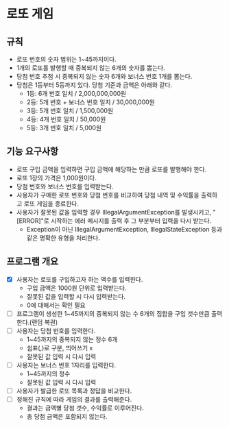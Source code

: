 # 로또 게임

## 규칙
- 로또 번호의 숫자 범위는 1~45까지이다.
- 1개의 로또를 발행할 때 중복되지 않는 6개의 숫자를 뽑는다.
- 당첨 번호 추첨 시 중복되지 않는 숫자 6개와 보너스 번호 1개를 뽑는다.
- 당첨은 1등부터 5등까지 있다. 당첨 기준과 금액은 아래와 같다.
    - 1등: 6개 번호 일치 / 2,000,000,000원
    - 2등: 5개 번호 + 보너스 번호 일치 / 30,000,000원
    - 3등: 5개 번호 일치 / 1,500,000원
    - 4등: 4개 번호 일치 / 50,000원
    - 5등: 3개 번호 일치 / 5,000원

## 기능 요구사항
- 로또 구입 금액을 입력하면 구입 금액에 해당하는 만큼 로또를 발행해야 한다.
- 로또 1장의 가격은 1,000원이다.
- 당첨 번호와 보너스 번호를 입력받는다.
- 사용자가 구매한 로또 번호와 당첨 번호를 비교하여 당첨 내역 및 수익률을 출력하고 로또 게임을 종료한다.
- 사용자가 잘못된 값을 입력할 경우 IllegalArgumentException를 발생시키고, "[ERROR]"로 시작하는 에러 메시지를 출력 후 그 부분부터 입력을 다시 받는다.
  - Exception이 아닌 IllegalArgumentException, IllegalStateException 등과 같은 명확한 유형을 처리한다.

## 프로그램 개요
- [x] 사용자는 로또를 구입하고자 하는 액수를 입력한다.
    - 구입 금액은 1000원 단위로 입력받는다.
    - 잘못된 값을 입력할 시 다시 입력받는다.
    - 0에 대해서는 확인 필요
- [ ] 프로그램이 생성한 1~45까지의 중복되지 않는 수 6개의 집합을 구입 갯수만큼 출력한다.(랜덤 복권)
- [ ] 사용자는 당첨 번호를 입력한다.
    - 1~45까지의 중복되지 않는 정수 6개
    - 쉼표(,)로 구분, 띄어쓰기 x
    - 잘못된 값 입력 시 다시 입력
- [ ] 사용자는 보너스 번호 1자리를 입력한다.
    - 1~45까지의 정수
    - 잘못된 값 입력 시 다시 입력
- [ ] 사용자가 발급한 로또 목록과 정답을 비교한다.
- [ ] 정해진 규칙에 따라 게임의 결과를 출력해준다.
    - 결과는 금액별 당첨 갯수, 수익률로 이루어진다.
    - 총 당첨 금액은 포함되지 않는다.

